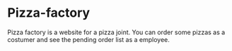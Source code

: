 Pizza-factory
=============

Pizza factory is a website for a pizza joint.
You can order some pizzas as a costumer and see the pending order list as a employee.